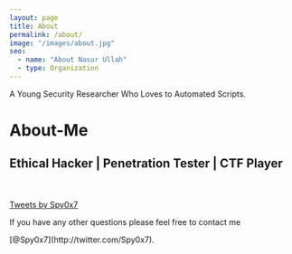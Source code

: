 ```yaml
---
layout: page
title: About
permalink: /about/
image: "/images/about.jpg"
seo:
  - name: "About Nasur Ullah"
  - type: Organization
---
```


<p> A Young Security Researcher Who Loves to Automated Scripts. </p>
<div id="main">
        <div class="row">
            <div class="col-12 col-lg-11 col-xl-8">
                <div id="page" class="post pb-5 pl-1 pr-1 pl-sm-2 pr-sm-2 pl-md-4 pr-md-4 pl-xl-3 mb-md-4">
                    <h1 class="dynamic-title">About-Me</h1>
                    <div class="post-content">
                        <div>
                            <div>
                                <h2 class="h2">Ethical Hacker | Penetration Tester | CTF Player</h2>
                                <link rel="stylesheet" href="/typewritter/style.css"/>
                                <div id="app"></div>
                                <script src="https://unpkg.com/typewriter-effect@latest/dist/core.js"></script>
                                <script src="/typewritter/script.js"></script>
                            </div>
                        </div>
                        <br>
                            <br>
                            <a class="twitter-timeline" data-height="689" data-theme="dark" data-chrome="transparent nofooter noborders noheader noscrollbar"
                                href="https://twitter.com/Spy0x7?ref_src=twsrc%5Etfw">Tweets by Spy0x7</a>
                            <script async src="https://platform.twitter.com/widgets.js" charset="utf-8"></script>
                    </div>
                </div>
            </div>
<p> If you have any other questions please feel free to contact me </p> [@Spy0x7](http://twitter.com/Spy0x7).
